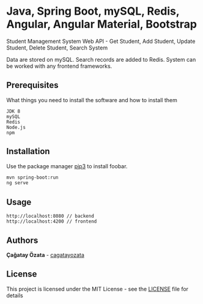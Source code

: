 # Java, Spring Boot, mySQL, Redis, Angular, Angular Material, Bootstrap

Student Management System Web API - Get Student, Add Student, Update Student, Delete Student, Search System

Data are stored on mySQL. Search records are added to Redis. System can be worked with any frontend frameworks.

## Prerequisites

What things you need to install the software and how to install them

```
JDK 8
mySQL
Redis
Node.js
npm 

```

## Installation

Use the package manager [pip3](https://pip.pypa.io/en/stable/) to install foobar.

```bash
mvn spring-boot:run
ng serve
```

## Usage

```http
http://localhost:8080 // backend
http://localhost:4200 // frontend
```

## Authors

**Çağatay Özata** - [cagatayozata](https://github.com/cagatayozata)

## License
This project is licensed under the MIT License - see the [LICENSE](LICENSE) file for details

